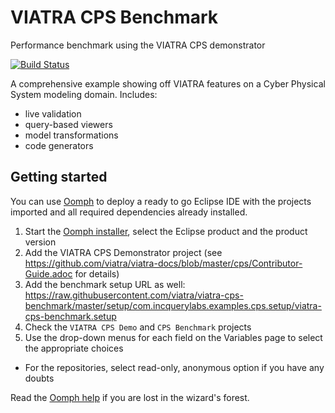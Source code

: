 # VIATRA CPS Benchmark

Performance benchmark using the VIATRA CPS demonstrator

[![Build Status](https://build.incquerylabs.com/jenkins/job/CPS-Demonstrator/badge/icon)](https://build.inf.mit.bme.hu/jenkins/job/CPS-Demonstrator/)

A comprehensive example showing off VIATRA features on a Cyber Physical System modeling domain.
Includes:
  * live validation
  * query-based viewers
  * model transformations
  * code generators

## Getting started

You can use [Oomph](https://www.eclipse.org/oomph) to deploy a ready to go Eclipse IDE with the projects imported and all required dependencies already installed.

1. Start the [Oomph installer](https://wiki.eclipse.org/Eclipse_Oomph_Installer), select the Eclipse product and the product version
2. Add the VIATRA CPS Demonstrator project (see https://github.com/viatra/viatra-docs/blob/master/cps/Contributor-Guide.adoc for details)
3. Add the benchmark setup URL as well: https://raw.githubusercontent.com/viatra/viatra-cps-benchmark/master/setup/com.incquerylabs.examples.cps.setup/viatra-cps-benchmark.setup
4. Check the `VIATRA CPS Demo` and `CPS Benchmark` projects
5. Use the drop-down menus for each field on the Variables page to select the appropriate choices
  * For the repositories, select read-only, anonymous option if you have any doubts

Read the [Oomph help](http://download.eclipse.org/oomph/help/org.eclipse.oomph.setup.doc/html/user/wizard/index.html) if you are lost in the wizard's forest.
